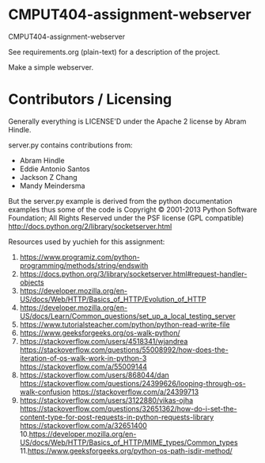 CMPUT404-assignment-webserver
=============================

CMPUT404-assignment-webserver

See requirements.org (plain-text) for a description of the project.

Make a simple webserver.

Contributors / Licensing
========================

Generally everything is LICENSE'D under the Apache 2 license by Abram Hindle.

server.py contains contributions from:

* Abram Hindle
* Eddie Antonio Santos
* Jackson Z Chang
* Mandy Meindersma 

But the server.py example is derived from the python documentation
examples thus some of the code is Copyright © 2001-2013 Python
Software Foundation; All Rights Reserved under the PSF license (GPL
compatible) http://docs.python.org/2/library/socketserver.html

Resources used by yuchieh for this assignment:
1. https://www.programiz.com/python-programming/methods/string/endswith
2. https://docs.python.org/3/library/socketserver.html#request-handler-objects
3. https://developer.mozilla.org/en-US/docs/Web/HTTP/Basics_of_HTTP/Evolution_of_HTTP
4. https://developer.mozilla.org/en-US/docs/Learn/Common_questions/set_up_a_local_testing_server
5. https://www.tutorialsteacher.com/python/python-read-write-file
6. https://www.geeksforgeeks.org/os-walk-python/
7. https://stackoverflow.com/users/4518341/wjandrea
   https://stackoverflow.com/questions/55008992/how-does-the-iteration-of-os-walk-work-in-python-3
   https://stackoverflow.com/a/55009144
8. https://stackoverflow.com/users/868044/dan
   https://stackoverflow.com/questions/24399626/looping-through-os-walk-confusion
   https://stackoverflow.com/a/24399713
9. https://stackoverflow.com/users/3122880/vikas-ojha
   https://stackoverflow.com/questions/32651362/how-do-i-set-the-content-type-for-post-requests-in-python-requests-library
   https://stackoverflow.com/a/32651400
10.https://developer.mozilla.org/en-US/docs/Web/HTTP/Basics_of_HTTP/MIME_types/Common_types
11.https://www.geeksforgeeks.org/python-os-path-isdir-method/
   

